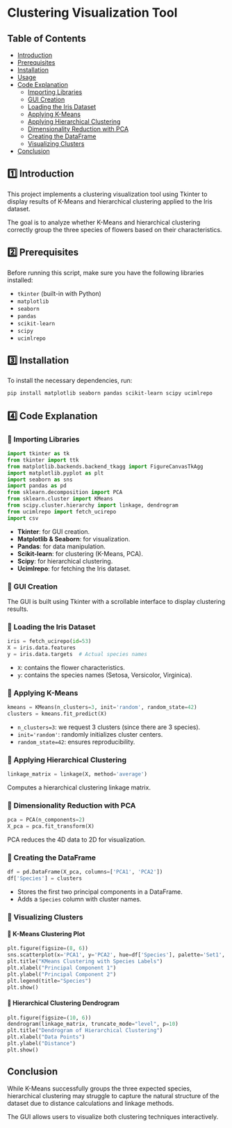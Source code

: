 # Clustering Visualization Tool

## Table of Contents
- [Introduction](#introduction)
- [Prerequisites](#prerequisites)
- [Installation](#installation)
- [Usage](#usage)
- [Code Explanation](#code-explanation)
  - [Importing Libraries](#importing-libraries)
  - [GUI Creation](#gui-creation)
  - [Loading the Iris Dataset](#loading-the-iris-dataset)
  - [Applying K-Means](#applying-k-means)
  - [Applying Hierarchical Clustering](#applying-hierarchical-clustering)
  - [Dimensionality Reduction with PCA](#dimensionality-reduction-with-pca)
  - [Creating the DataFrame](#creating-the-dataframe)
  - [Visualizing Clusters](#visualizing-clusters)
- [Conclusion](#conclusion)

## 1️⃣ Introduction
<a name="introduction"></a>
This project implements a clustering visualization tool using Tkinter to display results of K-Means and hierarchical clustering applied to the Iris dataset.

The goal is to analyze whether K-Means and hierarchical clustering correctly group the three species of flowers based on their characteristics.

## 2️⃣ Prerequisites
Before running this script, make sure you have the following libraries installed:

- `tkinter` (built-in with Python)
- `matplotlib`
- `seaborn`
- `pandas`
- `scikit-learn`
- `scipy`
- `ucimlrepo`

## 3️⃣ Installation
To install the necessary dependencies, run:

```sh
pip install matplotlib seaborn pandas scikit-learn scipy ucimlrepo
```

## 4️⃣ Code Explanation

### 🔹 Importing Libraries
```python
import tkinter as tk
from tkinter import ttk
from matplotlib.backends.backend_tkagg import FigureCanvasTkAgg
import matplotlib.pyplot as plt
import seaborn as sns
import pandas as pd
from sklearn.decomposition import PCA
from sklearn.cluster import KMeans
from scipy.cluster.hierarchy import linkage, dendrogram
from ucimlrepo import fetch_ucirepo
import csv
```

- **Tkinter**: for GUI creation.
- **Matplotlib & Seaborn**: for visualization.
- **Pandas**: for data manipulation.
- **Scikit-learn**: for clustering (K-Means, PCA).
- **Scipy**: for hierarchical clustering.
- **Ucimlrepo**: for fetching the Iris dataset.

### 🔹 GUI Creation
The GUI is built using Tkinter with a scrollable interface to display clustering results.

### 🔹 Loading the Iris Dataset
```python
iris = fetch_ucirepo(id=53)
X = iris.data.features
y = iris.data.targets  # Actual species names
```
- `X`: contains the flower characteristics.
- `y`: contains the species names (Setosa, Versicolor, Virginica).

### 🔹 Applying K-Means
```python
kmeans = KMeans(n_clusters=3, init='random', random_state=42)
clusters = kmeans.fit_predict(X)
```
- `n_clusters=3`: we request 3 clusters (since there are 3 species).
- `init='random'`: randomly initializes cluster centers.
- `random_state=42`: ensures reproducibility.

### 🔹 Applying Hierarchical Clustering
```python
linkage_matrix = linkage(X, method='average')
```
Computes a hierarchical clustering linkage matrix.

### 🔹 Dimensionality Reduction with PCA
```python
pca = PCA(n_components=2)
X_pca = pca.fit_transform(X)
```
PCA reduces the 4D data to 2D for visualization.

### 🔹 Creating the DataFrame
```python
df = pd.DataFrame(X_pca, columns=['PCA1', 'PCA2'])
df['Species'] = clusters
```
- Stores the first two principal components in a DataFrame.
- Adds a `Species` column with cluster names.

### 🔹 Visualizing Clusters

#### 🔹 K-Means Clustering Plot
```python
plt.figure(figsize=(8, 6))
sns.scatterplot(x='PCA1', y='PCA2', hue=df['Species'], palette='Set1', data=df, s=100, edgecolor='k')
plt.title("KMeans Clustering with Species Labels")
plt.xlabel("Principal Component 1")
plt.ylabel("Principal Component 2")
plt.legend(title="Species")
plt.show()
```

#### 🔹 Hierarchical Clustering Dendrogram
```python
plt.figure(figsize=(10, 6))
dendrogram(linkage_matrix, truncate_mode="level", p=10)
plt.title("Dendrogram of Hierarchical Clustering")
plt.xlabel("Data Points")
plt.ylabel("Distance")
plt.show()
```

## Conclusion
While K-Means successfully groups the three expected species, hierarchical clustering may struggle to capture the natural structure of the dataset due to distance calculations and linkage methods.

The GUI allows users to visualize both clustering techniques interactively.
